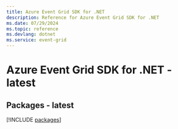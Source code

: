 ```yaml
---
title: Azure Event Grid SDK for .NET
description: Reference for Azure Event Grid SDK for .NET
ms.date: 07/29/2024
ms.topic: reference
ms.devlang: dotnet
ms.service: event-grid
---
```

# Azure Event Grid SDK for .NET - latest
## Packages - latest
[!INCLUDE [packages](event-grid-index.md)]